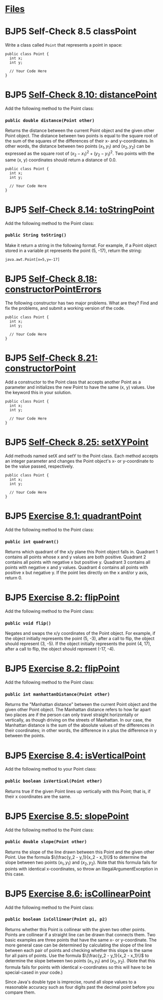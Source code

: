 # [Files](https://github.com/nick-Sutton/NCSU-CSC-Course-Archive/tree/main/Courses/CSC-116/CSC-116-Self-Study/Point-Class)

# BJP5 Self-Check 8.5 classPoint
Write a class called `Point` that represents a point in space:

```plain text 
public class Point {
  int x;
  int y;

  // Your Code Here
}
```

# BJP5 [Self-Check 8.10: distancePoint](https://practiceit.cs.washington.edu/problem/view/bjp5/chapter8/s10%2DdistancePoint)
Add the following method to the Point class:

### `public double distance(Point other)`
Returns the distance between the current Point object and the given other Point object. 
The distance between two points is equal to the square root of the sum of the squares of 
the differences of their x- and y-coordinates. In other words, the distance between two points 
$(x_1, y_1)$ and $(x_2, y_2)$ can be expressed as the square root of $(x_2 - x_1)^2 + (y_2 - y_1)^2$. Two points
with the same (x, y) coordinates should return a distance of 0.0.

```plain text 
public class Point {
  int x;
  int y;

  // Your Code Here
}
```

# BJP5 [Self-Check 8.14: toStringPoint](https://practiceit.cs.washington.edu/problem/view/bjp5/chapter8/s14%2DtoStringPoint)

Add the following method to the Point class:

### `public String toString()`
Make it return a string in the following format. For example, if a Point object stored in a 
variable pt represents the point (5, -17), return the string:
```plain text
java.awt.Point[x=5,y=-17]
```

# BJP5 [Self-Check 8.18: constructorPointErrors](https://practiceit.cs.washington.edu/problem/view/bjp5/chapter8/s18%2DconstructorPointErrors)

The following constructor has two major problems. What are they? Find and fix the problems, 
and submit a working version of the code.

```plain text 
public class Point {
  int x;
  int y;

  // Your Code Here
}
```

# BJP5 [Self-Check 8.21: constructorPoint](https://practiceit.cs.washington.edu/problem/view/bjp5/chapter8/s21%2DconstructorPoint)
Add a constructor to the Point class that accepts another Point as a parameter 
and initializes the new Point to have the same (x, y) values. Use the keyword this in your solution.

```plain text 
public class Point {
  int x;
  int y;

  // Your Code Here
}
```

# BJP5 [Self-Check 8.25: setXYPoint](https://practiceit.cs.washington.edu/problem/view/bjp5/chapter8/s25%2DsetXYPoint)

Add methods named setX and setY to the Point class. Each method accepts an integer parameter
and changes the Point object's x- or y-coordinate to be the value passed, respectively.

```plain text 
public class Point {
  int x;
  int y;

  // Your Code Here
}
```

# BJP5 [Exercise 8.1: quadrantPoint](https://practiceit.cs.washington.edu/problem/view/bjp5/chapter8/e1%2DquadrantPoint)
Add the following method to the Point class:

### `public int quadrant()`
Returns which quadrant of the x/y plane this Point object falls in. Quadrant 1 contains 
all points whose x and y values are both positive. Quadrant 2 contains all points with negative x 
but positive y. Quadrant 3 contains all points with negative x and y values. Quadrant 4 contains all 
points with positive x but negative y. If the point lies directly on the x and/or y axis, return 0.

# BJP5 [Exercise 8.2: flipPoint](https://practiceit.cs.washington.edu/problem/view/bjp5/chapter8/e2%2DflipPoint)
Add the following method to the Point class:

### `public void flip()`
Negates and swaps the x/y coordinates of the Point object. For example, if the object initially represents the 
point (5, -3), after a call to flip, the object should represent (3, -5). If the object initially represents the 
point (4, 17), after a call to flip, the object should represent (-17, -4).

# BJP5 [Exercise 8.2: flipPoint](https://practiceit.cs.washington.edu/problem/view/bjp5/chapter8/e3%2DmanhattanDistancePoint)
Add the following method to the Point class:

### `public int manhattanDistance(Point other)`
Returns the "Manhattan distance" between the current Point object and the given other Point object. 
The Manhattan distance refers to how far apart two places are if the person can only travel straight 
horizontally or vertically, as though driving on the streets of Manhattan. In our case, 
the Manhattan distance is the sum of the absolute values of the differences in their coordinates; in other words, 
the difference in x plus the difference in y between the points.

# BJP5 [Exercise 8.4: isVerticalPoint](https://practiceit.cs.washington.edu/problem/view/bjp5/chapter8/e4%2DisVerticalPoint)
Add the following method to your Point class:

### `public boolean isVertical(Point other)`
Returns true if the given Point lines up vertically with this Point; that is, if their x coordinates are the same.

# BJP5 [Exercise 8.5: slopePoint](https://practiceit.cs.washington.edu/problem/view/bjp5/chapter8/e5%2DslopePoint)
Add the following method to the Point class:

### `public double slope(Point other)`
Returns the slope of the line drawn between this Point and the given other Point. 
Use the formula $\(\frac{y_2 - y_1}{x_2 - x_1}\)$ to determine the slope between two points $(x_1, y_1)$ and $(x_2, y_2)$. 
Note that this formula fails for points with identical x-coordinates, so throw an IllegalArgumentException in this case.

# BJP5 [Exercise 8.6: isCollinearPoint](https://practiceit.cs.washington.edu/problem/view/bjp5/chapter8/e5%2DslopePoint)
Add the following method to the Point class:

### `public boolean isCollinear(Point p1, p2)`
Returns whether this Point is collinear with the given two other points. Points are collinear 
if a straight line can be drawn that connects them. Two basic examples are three points that 
have the same x- or y-coordinate. The more general case can be determined by calculating the slope
of the line between each pair of points and checking whether this slope is the same for all pairs of points. 
Use the formula $\(\frac{y_2 - y_1}{x_2 - x_1}\)$ to determine the slope between two points $(x_1, y_1)$ and $(x_2, y_2)$. 
(Note that this formula fails for points with identical x-coordinates so this will have to be special-cased in your code.)

Since Java's double type is imprecise, round all slope values to a reasonable accuracy such as four digits 
past the decimal point before you compare them.


